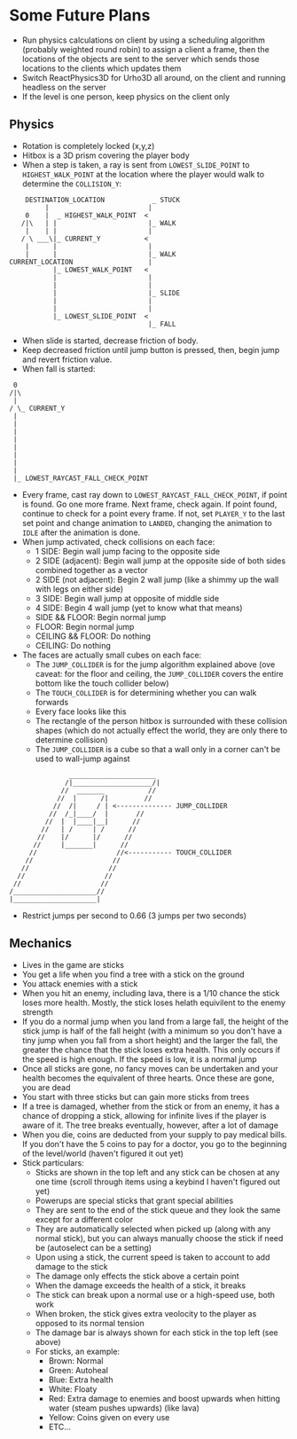 # Some Future Plans

- Run physics calculations on client by using a scheduling algorithm (probably weighted round robin) to assign a client a frame, then the locations of the objects are sent to the server which sends those locations to the clients which updates them
- Switch ReactPhysics3D for Urho3D all around, on the client and running headless on the server
- If the level is one person, keep physics on the client only

## Physics

- Rotation is completely locked (x,y,z)
- Hitbox is a 3D prism covering the player body
- When a step is taken, a ray is sent from `LOWEST_SLIDE_POINT` to `HIGHEST_WALK_POINT` at the location where the player would walk to determine the `COLLISION_Y`:
```
    DESTINATION_LOCATION            _ STUCK
         |                         |
    0    |  _ HIGHEST_WALK_POINT  <
   /|\   | |                       |_ WALK
    |    | |                       |
   / \ ___\|_ CURRENT_Y           <
    |      |                       |
    |      |                       |_ WALK
CURRENT_LOCATION                   |
           |_ LOWEST_WALK_POINT   <
           |                       |
           |                       |
           |                       |_ SLIDE
           |                       |
           |                       |
           |_ LOWEST_SLIDE_POINT  <
                                   |_ FALL
```
 - When slide is started, decrease friction of body.
 - Keep decreased friction until jump button is pressed, then, begin jump and revert friction value.
 - When fall is started:
```
 0
/|\
 |
/ \_ CURRENT_Y
 |
 |
 |
 |
 |
 |
 |
 |
 |_ LOWEST_RAYCAST_FALL_CHECK_POINT
```
- Every frame, cast ray down to `LOWEST_RAYCAST_FALL_CHECK_POINT`, if point is found. Go one more frame. Next frame, check again. If point found, continue to check for a point every frame. If not, set `PLAYER_Y` to the last set point and change animation to `LANDED`, changing the animation to `IDLE` after the animation is done.
- When jump activated, check collisions on each face:
  - 1 SIDE: Begin wall jump facing to the opposite side
  - 2 SIDE (adjacent): Begin wall jump at the opposite side of both sides combined together as a vector
  - 2 SIDE (not adjacent): Begin 2 wall jump (like a shimmy up the wall with legs on either side)
  - 3 SIDE: Begin wall jump at opposite of middle side
  - 4 SIDE: Begin 4 wall jump (yet to know what that means)
  - SIDE && FLOOR: Begin normal jump
  - FLOOR: Begin normal jump
  - CEILING && FLOOR: Do nothing
  - CEILING: Do nothing
- The faces are actually small cubes on each face:
  - The `JUMP_COLLIDER` is for the jump algorithm explained above (ove caveat: for the floor and ceiling, the `JUMP_COLLIDER` covers the entire bottom like the touch collider below)
  - The `TOUCH_COLLIDER` is for determining whether you can walk forwards
  - Every face looks like this
  - The rectangle of the person hitbox is surrounded with these collision shapes (which do not actually effect the world, they are only there to determine collision)
  - The `JUMP_COLLIDER` is a cube so that a wall only in a corner can't be used to wall-jump against
```
               ______________________
              /|____________________/|
             //  _______           //
            //  |      /|         //
           //  /|     / | <-------------- JUMP_COLLIDER
          //  /_|____/  |       //
         //  |  |____|__|      //
        //   | /     | /      //
       //    |/      |/      //
      //     |_______|      //
     //                    //<----------- TOUCH_COLLIDER
    //                    //
   //                    //
  //                    //
 //                    //
/_____________________//
|_____________________|
```
- Restrict jumps per second to 0.66 (3 jumps per two seconds)

## Mechanics

- Lives in the game are sticks
- You get a life when you find a tree with a stick on the ground
- You attack enemies with a stick
- When you hit an enemy, including lava, there is a 1/10 chance the stick loses more health. Mostly, the stick loses helath equivilent to the enemy strength
- If you do a normal jump when you land from a large fall, the height of the stick jump is half of the fall height (with a minimum so you don't have a tiny jump when you fall from a short height) and the larger the fall, the greater the chance that the stick loses extra health. This only occurs if the speed is high enough. If the speed is low, it is a normal jump
- Once all sticks are gone, no fancy moves can be undertaken and your health becomes the equivalent of three hearts. Once these are gone, you are dead
- You start with three sticks but can gain more sticks from trees
- If a tree is damaged, whether from the stick or from an enemy, it has a chance of dropping a stick, allowing for infinite lives if the player is aware of it. The tree breaks eventually, however, after a lot of damage
- When you die, coins are deducted from your supply to pay medical bills. If you don't have the 5 coins to pay for a doctor, you go to the beginning of the level/world (haven't figured it out yet)
- Stick particulars:
  - Sticks are shown in the top left and any stick can be chosen at any one time (scroll through items using a keybind I haven't figured out yet)
  - Powerups are special sticks that grant special abilities
  - They are sent to the end of the stick queue and they look the same except for a different color
  - They are automatically selected when picked up (along with any normal stick), but you can always manually choose the stick if need be (autoselect can be a setting)
  - Upon using a stick, the current speed is taken to account to add damage to the stick
  - The damage only effects the stick above a certain point
  - When the damage exceeds the health of a stick, it breaks
  - The stick can break upon a normal use or a high-speed use, both work
  - When broken, the stick gives extra veolocity to the player as opposed to its normal tension
  - The damage bar is always shown for each stick in the top left (see above)
  - For sticks, an example:
    - Brown: Normal
    - Green: Autoheal
    - Blue: Extra health
    - White: Floaty
    - Red: Extra damage to enemies and boost upwards when hitting water (steam pushes upwards) (like lava)
    - Yellow: Coins given on every use
    - ETC...
